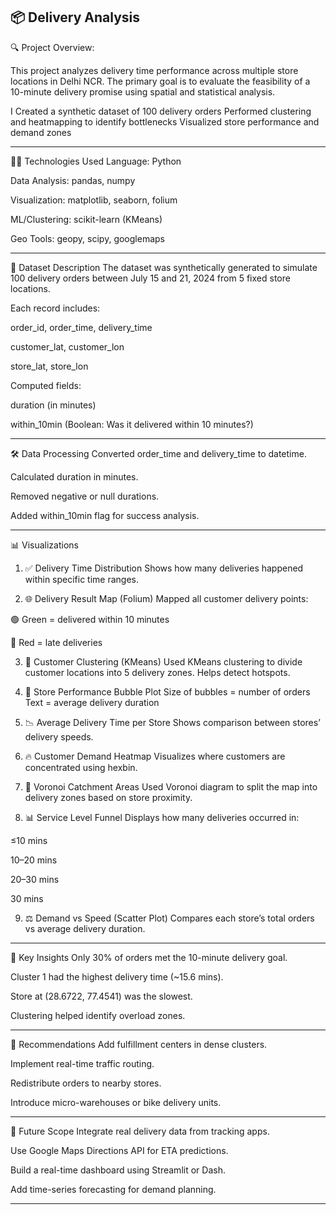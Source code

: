 📦 Delivery Analysis 
---
🔍 Project Overview:

This project analyzes delivery time performance across multiple store locations in Delhi NCR. The primary goal is to evaluate the feasibility of a 10-minute delivery promise using spatial and statistical analysis.

I
Created a synthetic dataset of 100 delivery orders
Performed clustering and heatmapping to identify bottlenecks
Visualized store performance and demand zones

---

🧑‍💻 Technologies Used
Language: Python

Data Analysis: pandas, numpy

Visualization: matplotlib, seaborn, folium

ML/Clustering: scikit-learn (KMeans)

Geo Tools: geopy, scipy, googlemaps

---

📁 Dataset Description
The dataset was synthetically generated to simulate 100 delivery orders between July 15 and 21, 2024 from 5 fixed store locations.

Each record includes:

order_id, order_time, delivery_time

customer_lat, customer_lon

store_lat, store_lon

Computed fields:

duration (in minutes)

within_10min (Boolean: Was it delivered within 10 minutes?)

---

🛠️ Data Processing
Converted order_time and delivery_time to datetime.

Calculated duration in minutes.

Removed negative or null durations.

Added within_10min flag for success analysis.

---

📊 Visualizations
1. ✅ Delivery Time Distribution
Shows how many deliveries happened within specific time ranges.

2. 🌐 Delivery Result Map (Folium)
Mapped all customer delivery points:

🟢 Green = delivered within 10 minutes

🔴 Red = late deliveries

3. 🔵 Customer Clustering (KMeans)
Used KMeans clustering to divide customer locations into 5 delivery zones. Helps detect hotspots.

4. 📍 Store Performance Bubble Plot
Size of bubbles = number of orders
Text = average delivery duration

5. 📉 Average Delivery Time per Store
Shows comparison between stores’ delivery speeds.

6. 🔥 Customer Demand Heatmap
Visualizes where customers are concentrated using hexbin.

7. 📐 Voronoi Catchment Areas
Used Voronoi diagram to split the map into delivery zones based on store proximity.

8. 📊 Service Level Funnel
Displays how many deliveries occurred in:

≤10 mins

10–20 mins

20–30 mins

30 mins

9. ⚖️ Demand vs Speed (Scatter Plot)
Compares each store’s total orders vs average delivery duration.

---

📌 Key Insights
Only 30% of orders met the 10-minute delivery goal.

Cluster 1 had the highest delivery time (~15.6 mins).

Store at (28.6722, 77.4541) was the slowest.

Clustering helped identify overload zones.

---

🚀 Recommendations
Add fulfillment centers in dense clusters.

Implement real-time traffic routing.

Redistribute orders to nearby stores.

Introduce micro-warehouses or bike delivery units.

---

🔮 Future Scope
Integrate real delivery data from tracking apps.

Use Google Maps Directions API for ETA predictions.

Build a real-time dashboard using Streamlit or Dash.

Add time-series forecasting for demand planning.

---
